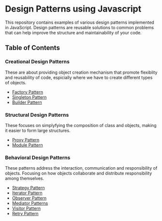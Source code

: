 # Design Patterns using Javascript

This repository contains examples of various design patterns implemented in JavaScript. Design patterns are reusable solutions to common problems that can help improve the structure and maintainability of your code.

## Table of Contents

### Creational Design Patterns
These are about providing object creation mechanism that promote flexiblity and reusability of code, espicially where we have to create different types of objects.
- [Factory Pattern](https://github.com/i-nikhil/Design-Pattern-Javascript/blob/main/CreationalDP/FactoryDP.js)
- [Singleton Pattern](https://github.com/i-nikhil/Design-Pattern-Javascript/blob/main/CreationalDP/SingletonDP.js)
- [Builder Pattern](https://github.com/i-nikhil/Design-Pattern-Javascript/blob/main/CreationalDP/BuilderDP.js)

### Structural Design Patterns
These focuses on simplyfying the composition of class and objects, making it easier to form large structures.
- [Proxy Pattern](https://github.com/i-nikhil/Design-Pattern-Javascript/blob/main/StructuralDP/ProxyDP.js)
- [Module Pattern](https://github.com/i-nikhil/Design-Pattern-Javascript/blob/main/StructuralDP/ModuleDP.js)

### Behavioral Design Patterns
These patterns address the interaction, communication and responsibility of objects. Focusing on how objects collaborate and distribute responsibility among themselves.
- [Strategy Pattern](https://github.com/i-nikhil/Design-Pattern-Javascript/blob/main/BehavioralDP/StrategyDP.js)
- [Iterator Pattern](https://github.com/i-nikhil/Design-Pattern-Javascript/blob/main/BehavioralDP/IteratorDP.js)
- [Observer Pattern](https://github.com/i-nikhil/Design-Pattern-Javascript/blob/main/BehavioralDP/ObserverDP.js)
- [Mediator Patterns](https://github.com/i-nikhil/Design-Pattern-Javascript/blob/main/BehavioralDP/MediatorDP.js)
- [Visitor Pattern](https://github.com/i-nikhil/Design-Pattern-Javascript/blob/main/BehavioralDP/VisitorDP.js)
- [Retry Pattern](https://github.com/i-nikhil/Design-Pattern-Javascript/blob/main/BehavioralDP/RetryDP.js)

